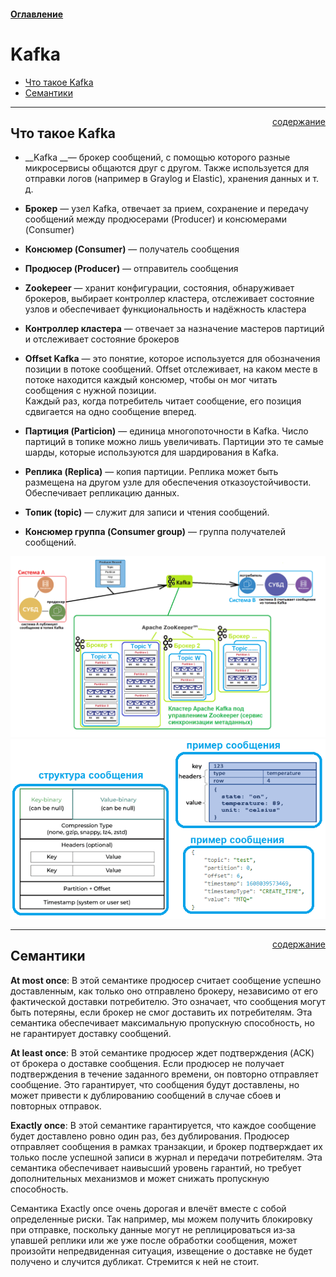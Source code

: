 #### [Оглавление](../README.md)

# Kafka

+ [Что такое Kafka](#что-такое-kafka)
+ [Семантики](#семантики)

_______________________________________________________________________________________________________________________
<span style="display: inline-block; float: right">[содержание](#kafka)</span>

## Что такое Kafka

+ __Kafka __— брокер сообщений, с помощью которого разные микросервисы общаются друг с другом. Также используется для 
отправки логов (например в Graylog и Elastic), хранения данных и т. д.

+ __Брокер__ — узел Kafka, отвечает за прием, сохранение и передачу сообщений между продюсерами (Producer) и консюмерами 
(Consumer)

+ __Консюмер (Consumer)__ — получатель сообщения

+ __Продюсер (Producer)__ — отправитель сообщения

+ __Zookepeer__ — хранит конфигурации, состояния, обнаруживает брокеров, выбирает контроллер кластера, отслеживает 
состояние узлов и обеспечивает функциональность и надёжность кластера

+ __Контроллер кластера__ — отвечает за назначение мастеров партиций и отслеживает состояние брокеров

+ __Offset Kafka__ — это понятие, которое используется для обозначения позиции в потоке сообщений. Offset отслеживает, 
на каком месте в потоке находится каждый консюмер, чтобы он мог читать сообщения с нужной позиции.  
Каждый раз, когда потребитель читает сообщение, его позиция сдвигается на одно сообщение вперед.

+ __Партиция (Particion)__ — единица многопоточности в Kafka. Число партиций в топике можно лишь увеличивать. Партиции 
это те самые шарды, которые используются для шардирования в Kafka.

+ __Реплика (Replica)__ — копия партиции. Реплика может быть размещена на другом узле для обеспечения отказоустойчивости. 
Обеспечивает репликацию данных.

+ __Топик (topic)__ — служит для записи и чтения сообщений.

+ __Консюмер группа (Consumer group)__ — группа получателей сообщений.

![img](../images/kafka/kafka-system.png)
![img](../images/kafka/kafka-msg.png)
_______________________________________________________________________________________________________________________
<span style="display: inline-block; float: right">[содержание](#kafka)</span>

## Семантики

__At most once__: В этой семантике продюсер считает сообщение успешно доставленным, как только оно отправлено брокеру, 
независимо от его фактической доставки потребителю. Это означает, что сообщения могут быть потеряны, если брокер не смог 
доставить их потребителям. Эта семантика обеспечивает максимальную пропускную способность, но не гарантирует доставку 
сообщений.

__At least once__: В этой семантике продюсер ждет подтверждения (ACK) от брокера о доставке сообщения. Если продюсер не 
получает подтверждения в течение заданного времени, он повторно отправляет сообщение. Это гарантирует, что сообщения будут 
доставлены, но может привести к дублированию сообщений в случае сбоев и повторных отправок.

__Exactly once__: В этой семантике гарантируется, что каждое сообщение будет доставлено ровно один раз, без дублирования. 
Продюсер отправляет сообщения в рамках транзакции, и брокер подтверждает их только после успешной записи в журнал и передачи 
потребителям. Эта семантика обеспечивает наивысший уровень гарантий, но требует дополнительных механизмов и может снижать 
пропускную способность.

Семантика Exactly once очень дорогая и влечёт вместе с собой определенные риски. Так например, мы можем получить блокировку 
при отправке, поскольку данные могут не реплицироваться из‑за упавшей реплики или же уже после обработки сообщения, может 
произойти непредвиденная ситуация, извещение о доставке не будет получено и случится дубликат. Стремится к ней не стоит.

